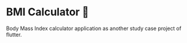 # BMI Calculator 💪

Body Mass Index calculator application as another study case project of flutter.